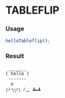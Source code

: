 
TABLEFLIP
===

### Usage

```js
helloTableflip();
```

### Result

```
 _______
( hello )
 -------
  o
(╯°□°）╯︵ ┻━┻
```
    